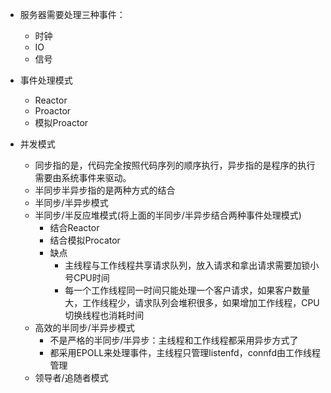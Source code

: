 ﻿- 服务器需要处理三种事件：
  - 时钟
  - IO
  - 信号

- 事件处理模式
  - Reactor
  - Proactor
  - 模拟Proactor

- 并发模式
  - 同步指的是，代码完全按照代码序列的顺序执行，异步指的是程序的执行需要由系统事件来驱动。
  - 半同步半异步指的是两种方式的结合
  - 半同步/半异步模式
  - 半同步/半反应堆模式(将上面的半同步/半异步结合两种事件处理模式)
    - 结合Reactor
    - 结合模拟Procator
    - 缺点
      - 主线程与工作线程共享请求队列，放入请求和拿出请求需要加锁小号CPU时间
      - 每一个工作线程同一时间只能处理一个客户请求，如果客户数量大，工作线程少，请求队列会堆积很多，如果增加工作线程，CPU切换线程也消耗时间
  - 高效的半同步/半异步模式
    - 不是严格的半同步/半异步：主线程和工作线程都采用异步方式了
    - 都采用EPOLL来处理事件，主线程只管理listenfd，connfd由工作线程管理
  - 领导者/追随者模式
